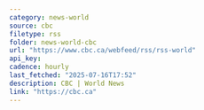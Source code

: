 ```yaml
---
category: news-world
source: cbc
filetype: rss
folder: news-world-cbc
url: "https://www.cbc.ca/webfeed/rss/rss-world"
api_key: 
cadence: hourly
last_fetched: "2025-07-16T17:52"
description: CBC | World News
link: "https://cbc.ca"
---
```

